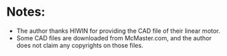 # Notes:

- The author thanks HIWIN for providing the CAD file of their linear motor. 
- Some CAD files are downloaded from McMaster.com, and the author does not claim any copyrights on those files.


